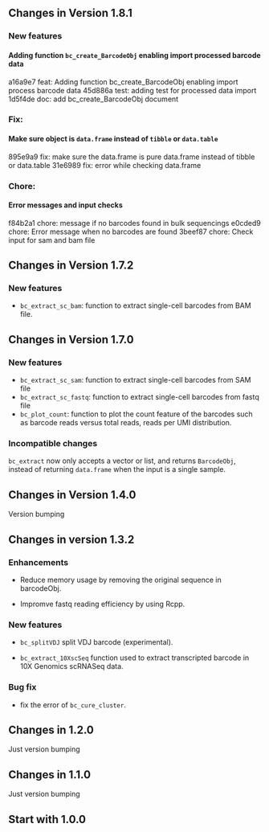 ## Changes in Version 1.8.1

### New features

#### Adding function `bc_create_BarcodeObj` enabling import processed barcode data

a16a9e7 feat: Adding function bc_create_BarcodeObj enabling import process barcode data
45d886a test: adding test for processed data import
1d5f4de doc: add bc_create_BarcodeObj document

### Fix:

#### Make sure object is `data.frame` instead of `tibble` or `data.table`

895e9a9 fix: make sure the data.frame is pure data.frame instead of tibble or data.table
31e6989 fix: error while checking data.frame

### Chore:

#### Error messages and input checks

f84b2a1 chore: message if no barcodes found in bulk sequencings
e0cded9 chore: Error message when no barcodes are found
3beef87 chore: Check input for sam and bam file

## Changes in Version 1.7.2

### New features

- `bc_extract_sc_bam`: function to extract single-cell barcodes from BAM file.

## Changes in Version 1.7.0

### New features

- `bc_extract_sc_sam`: function to extract single-cell barcodes from SAM file
- `bc_extract_sc_fastq`: function to extract single-cell barcodes from fastq
  file
- `bc_plot_count`: function to plot the count feature of the barcodes such as
  barcode reads versus total reads, reads per UMI distribution.

### Incompatible changes

`bc_extract` now only accepts a vector or list, and returns `BarcodeObj`,
instead of returning `data.frame` when the input is a single sample.

## Changes in Version 1.4.0

Version bumping

## Changes in version 1.3.2

### Enhancements

- Reduce memory usage by removing the original sequence in barcodeObj.

- Impromve fastq reading efficiency by using Rcpp.

### New features

- `bc_splitVDJ` split VDJ barcode (experimental).

- `bc_extract_10XscSeq` function used to extract transcripted barcode in 10X
Genomics scRNASeq data.

### Bug fix

- fix the error of `bc_cure_cluster`.

## Changes in 1.2.0

Just version bumping

## Changes in 1.1.0

Just version bumping

## Start with 1.0.0
